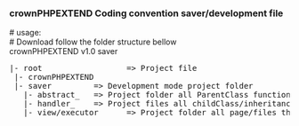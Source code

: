 <h3>crownPHPEXTEND Coding convention saver/development file</h3>
# usage: <br />
# Download follow the folder structure bellow <br />
crownPHPEXTEND v1.0 saver<br />
<pre>
|- root                  => Project file  
 |- crownPHPEXTEND
 |- saver         => Development mode project folder 
   |- abstract_   => Project folder all ParentClass functionality methods which set to Protected, Private and Final
   |- handler_    => Project files all childClass/inheritance method which set all to Final public called handler carry the burden between root and executor/view files.
   |- view/executor      => Project folder all page/files that contains data for client side specially HTML. 
</pre>  
   
